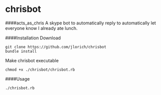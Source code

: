 chrisbot
========

####acts_as_chris
A skype bot to automatically reply to automatically let everyone know I already ate lunch.

####Installation
Download

    git clone https://github.com/jlorich/chrisbot
    bundle install
    
Make chrisbot executable 

    chmod +x ./chrisbot/chrisbot.rb

####Usage

    ./chrisbot.rb
    
